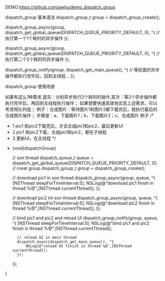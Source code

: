 DEMO:https://github.com/awliu/demo_dispatch_group

dispatch_group 基本语法 
dispatch_group_t group =  dispatch_group_create(); 

dispatch_group_async(group, dispatch_get_global_queue(DISPATCH_QUEUE_PRIORITY_DEFAULT, 0), ^{ 
      // 执行第一个1个耗时的异步操作 
  }); 

dispatch_group_async(group, dispatch_get_global_queue(DISPATCH_QUEUE_PRIORITY_DEFAULT, 0), ^{ 
      // 执行第二个2个耗时的异步操作 
  }); 

dispatch_group_notify(group, dispatch_get_main_queue(), ^{ 
      // 等前面的异步操作都执行完毕后，回到主线程... 
  }); 
  
  
   
  
  
  
dispatch_group 使用场景

如果有这么1种需求,首先：分别异步执行2个耗时的操作,其次：等2个异步操作都执行完毕后，再回到主线程执行操作；
如果想要快速高效地实现上述需求，可以考虑用队列组；
例子：合成图片：等待图片1和图片2都下载完后，就执行最后的合成图片操作；
步骤是：a、下载图片1；b、下载图片2；c、合成图片
例子 
/* 
  * 1 pic1 和pic2下载完后，才去合成pic1和pic2，最后更新UI 
  * 2 pic1 和pic2下载，合成pic1和pic2，都在子线程 
  * 3 更新UI，在主线程 
  */ 
- (void)dispatchGroup{ 

    // son thread 
    dispatch_queue_t queue = dispatch_get_global_queue(DISPATCH_QUEUE_PRIORITY_DEFAULT, 0); 
    // creat group 
    dispatch_group_t group = dispatch_group_create(); 

    // download pic1 in son thread 
    dispatch_group_async(group, queue, ^{ 
        [NSThread sleepForTimeInterval:5]; 
        NSLog(@"download pic1 finish in thread %@",[NSThread currentThread]); 
    }); 

    // download pic2 int son thread 
    dispatch_group_async(group, queue, ^{ 
        [NSThread sleepForTimeInterval:5]; 
        NSLog(@"download pic2 finish in thread %@",[NSThread currentThread]); 
    }); 

    // bind pic1 and pic2 and reload UI 
    dispatch_group_notify(group, queue, ^{ 
        [NSThread sleepForTimeInterval:5]; 
        NSLog(@"bind pic1 and pic2 finish in thread %@",[NSThread currentThread]); 

        // reload UI in main thread 
        dispatch_async(dispatch_get_main_queue(), ^{ 
            NSLog(@"reload UI finish in thread %@",[NSThread currentThread]); 
        }); 
    }); 

} 